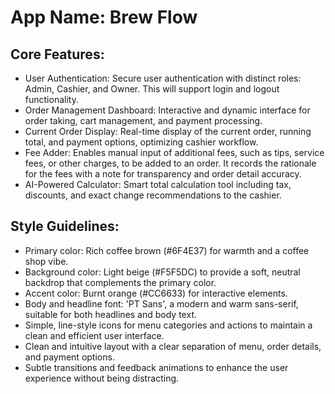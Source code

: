 # **App Name**: Brew Flow

## Core Features:

- User Authentication: Secure user authentication with distinct roles: Admin, Cashier, and Owner. This will support login and logout functionality.
- Order Management Dashboard: Interactive and dynamic interface for order taking, cart management, and payment processing.
- Current Order Display: Real-time display of the current order, running total, and payment options, optimizing cashier workflow.
- Fee Adder: Enables manual input of additional fees, such as tips, service fees, or other charges, to be added to an order. It records the rationale for the fees with a note for transparency and order detail accuracy.
- AI-Powered Calculator: Smart total calculation tool including tax, discounts, and exact change recommendations to the cashier.

## Style Guidelines:

- Primary color: Rich coffee brown (#6F4E37) for warmth and a coffee shop vibe.
- Background color: Light beige (#F5F5DC) to provide a soft, neutral backdrop that complements the primary color.
- Accent color: Burnt orange (#CC6633) for interactive elements.
- Body and headline font: 'PT Sans', a modern and warm sans-serif, suitable for both headlines and body text.
- Simple, line-style icons for menu categories and actions to maintain a clean and efficient user interface.
- Clean and intuitive layout with a clear separation of menu, order details, and payment options.
- Subtle transitions and feedback animations to enhance the user experience without being distracting.